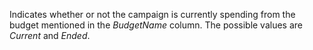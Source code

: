 Indicates whether or not the campaign is currently spending from the budget mentioned in the *BudgetName* column. The possible values are *Current* and *Ended*.
